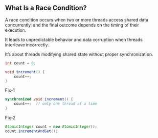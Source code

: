 ## What Is a Race Condition?

A race condition occurs when two or more threads access shared data concurrently, and the final outcome depends on the timing of their execution.

It leads to unpredictable behavior and data corruption when threads interleave incorrectly.

It’s about threads modifying shared state without proper synchronization.

```java
int count = 0;

void increment() {
    count++;
}

```

Fix-1

```java
synchronized void increment() {
    count++;  // only one thread at a time
}

```

Fix-2

```java
AtomicInteger count = new AtomicInteger();
count.incrementAndGet();
```
